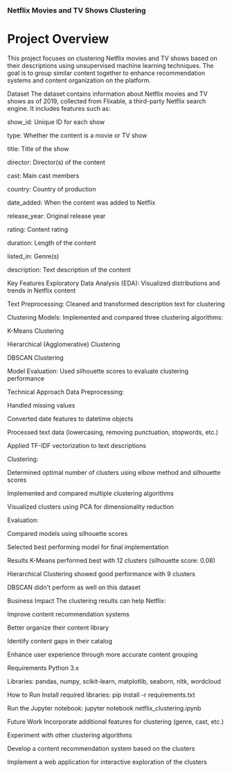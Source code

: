 ### Netflix Movies and TV Shows Clustering
# **Project Overview**
This project focuses on clustering Netflix movies and TV shows based on their descriptions using unsupervised machine learning techniques. The goal is to group similar content together to enhance recommendation systems and content organization on the platform.

Dataset
The dataset contains information about Netflix movies and TV shows as of 2019, collected from Flixable, a third-party Netflix search engine. It includes features such as:

show_id: Unique ID for each show

type: Whether the content is a movie or TV show

title: Title of the show

director: Director(s) of the content

cast: Main cast members

country: Country of production

date_added: When the content was added to Netflix

release_year: Original release year

rating: Content rating

duration: Length of the content

listed_in: Genre(s)

description: Text description of the content

Key Features
Exploratory Data Analysis (EDA): Visualized distributions and trends in Netflix content

Text Preprocessing: Cleaned and transformed description text for clustering

Clustering Models: Implemented and compared three clustering algorithms:

K-Means Clustering

Hierarchical (Agglomerative) Clustering

DBSCAN Clustering

Model Evaluation: Used silhouette scores to evaluate clustering performance

Technical Approach
Data Preprocessing:

Handled missing values

Converted date features to datetime objects

Processed text data (lowercasing, removing punctuation, stopwords, etc.)

Applied TF-IDF vectorization to text descriptions

Clustering:

Determined optimal number of clusters using elbow method and silhouette scores

Implemented and compared multiple clustering algorithms

Visualized clusters using PCA for dimensionality reduction

Evaluation:

Compared models using silhouette scores

Selected best performing model for final implementation

Results
K-Means performed best with 12 clusters (silhouette score: 0.08)

Hierarchical Clustering showed good performance with 9 clusters

DBSCAN didn't perform as well on this dataset

Business Impact
The clustering results can help Netflix:

Improve content recommendation systems

Better organize their content library

Identify content gaps in their catalog

Enhance user experience through more accurate content grouping

Requirements
Python 3.x

Libraries: pandas, numpy, scikit-learn, matplotlib, seaborn, nltk, wordcloud

How to Run
Install required libraries: pip install -r requirements.txt

Run the Jupyter notebook: jupyter notebook netflix_clustering.ipynb

Future Work
Incorporate additional features for clustering (genre, cast, etc.)

Experiment with other clustering algorithms

Develop a content recommendation system based on the clusters

Implement a web application for interactive exploration of the clusters
